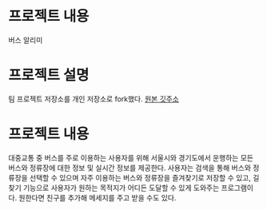 # 프로젝트 내용
버스 알리미

# 프로젝트 설명
팀 프로젝트 저장소를 개인 저장소로 fork했다.
[원본 깃주소](https://github.com/ckdn9595/BusAlimi.git)

# 프로젝트 내용
대중교통 중 버스를 주로 이용하는 사용자를 위해 서울시와 경기도에서 운행하는 모든 버스와 정류장에 대한 정보 및 실시간 정보를 제공한다. 사용자는 검색을 통해 버스와 정류장을 선택할 수 있으며 자주 이용하는 버스와 정류장을 즐겨찾기로 저장할 수 있고, 길찾기 기능으로 사용자가 원하는 목적지가 어디든 도달할 수 있게 도와주는 프로그램이다. 원한다면 친구를 추가해 메세지를 주고 받을 수도 있다.

